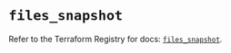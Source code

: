 # `files_snapshot`

Refer to the Terraform Registry for docs: [`files_snapshot`](https://registry.terraform.io/providers/files-com/files/0.1.365/docs/resources/snapshot).

